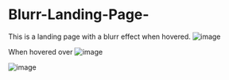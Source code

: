 # Blurr-Landing-Page-
This is a landing page with a blurr effect when hovered. 
![image](https://user-images.githubusercontent.com/75237646/116187138-935f8180-a6ea-11eb-8f9c-22a542697d22.png)

When hovered over
![image](https://user-images.githubusercontent.com/75237646/116187258-cc97f180-a6ea-11eb-84c2-182a3a71d419.png)

![image](https://user-images.githubusercontent.com/75237646/116187320-ee917400-a6ea-11eb-8f36-4358f16c1bc9.png)
